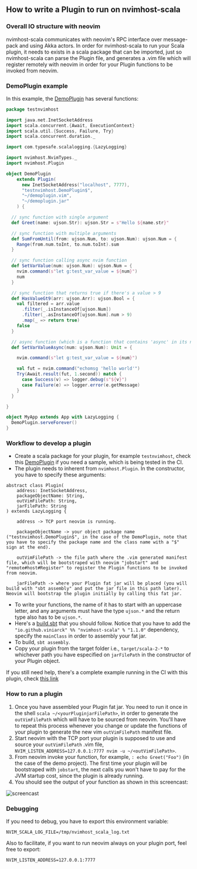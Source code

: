 ## How to write a Plugin to run on nvimhost-scala

### Overall IO structure with neovim

nvimhost-scala communicates with neovim's RPC interface over message-pack and using Akka actors. In order for nvimhost-scala to run your Scala plugin, it needs to exists in a scala package that can be imported, just so nvimhost-scala can parse the Plugin file, and generates a .vim file which will register remotely with neovim in order for your Plugin functions to be invoked from neovim.

### DemoPlugin example

In this example, the [DemoPlugin](src/test/Main.scala) has several functions:

```scala
package testnvimhost

import java.net.InetSocketAddress
import scala.concurrent.{Await, ExecutionContext}
import scala.util.{Success, Failure, Try}
import scala.concurrent.duration._

import com.typesafe.scalalogging.{LazyLogging}

import nvimhost.NvimTypes._
import nvimhost.Plugin

object DemoPlugin
    extends Plugin(
      new InetSocketAddress("localhost", 7777),
      "testnvimhost.DemoPlugin$",
      "~/demoplugin.vim",
      "~/demoplugin.jar"
    ) {

  // sync function with single argument
  def Greet(name: ujson.Str): ujson.Str = s"Hello ${name.str}"

  // sync function with multiple arguments
  def SumFromUntil(from: ujson.Num, to: ujson.Num): ujson.Num = {
    Range(from.num.toInt, to.num.toInt).sum
  }

  // sync function calling async nvim function
  def SetVarValue(num: ujson.Num): ujson.Num = {
    nvim.command(s"let g:test_var_value = ${num}")
    num
  }

  // sync function that returns true if there's a value > 9
  def HasValueGt9(arr: ujson.Arr): ujson.Bool = {
    val filtered = arr.value
      .filter(_.isInstanceOf[ujson.Num])
      .filter(_.asInstanceOf[ujson.Num].num > 9)
      .map(_ => return true)
    false
  }

  // async function (which is a function that contains 'async' in its name) calling both sync and async nvim functions
  def SetVarValueAsync(num: ujson.Num): Unit = {

    nvim.command(s"let g:test_var_value = ${num}")

    val fut = nvim.command("echomsg 'hello world'")
    Try(Await.result(fut, 1.second)) match {
      case Success(v) => logger.debug(s"${v}")
      case Failure(e) => logger.error(e.getMessage)
    }
  }

}

object MyApp extends App with LazyLogging {
  DemoPlugin.serveForever()
}
```

### Workflow to develop a plugin

- Create a scala package for your plugin, for example `testnvimhost`, check this [DemoPlugin](src/test/Main.scala) if you need a sample, which is being tested in the CI.
- The plugin needs to inherent from `nvimhost.Plugin`. In the constructor, you have to specify these arguments:

```
abstract class Plugin(
    address: InetSocketAddress,
    packageObjectName: String,
    outVimFilePath: String,
    jarFilePath: String
) extends LazyLogging {
```

```
    address -> TCP port neovim is running.

    packageObjectName -> your object package name ("testnvimhost.DemoPlugin$", in the case of the DemoPlugin, note that you have to specify the package name and the class name with a "$" sign at the end).

    outVimFilePath -> the file path where the .vim generated manifest file, which will be bootstraped with neovim "jobstart" and "remote#host#Register" to register the Plugin functions to be invoked from neovim.

    jarFilePath -> where your Plugin fat jar will be placed (you will build with "sbt assembly" and put the jar file in this path later). Neovim will bootstrap the plugin initially by calling this fat jar.
```

- To write your functions, the name of it has to start with an uppercase letter, and any arguments must have the type `ujson.*` and the return type also has to be `ujson.*`.
- Here's a [build.sbt](https://github.com/viniarck/nvimhost-scala/blob/master/src/test/build.sbt) that you should follow. Notice that you have to add the `"io.github.viniarck" %% "nvimhost-scala" % "1.1.0"` dependency, specify the `mainClass` in order to assembly your fat jar.
- To build, `sbt assembly`.
- Copy your plugin from the target folder i.e., `target/scala-2-*` to whichever path you have especified on `jarFilePath` in the constructor of your Plugin object.

If you still need help, there's a complete example running in the CI with this plugin, check [this link](https://github.com/viniarck/nvimhost-scala/blob/master/.gitlab-ci.yml#L24-L36)

### How to run a plugin

1. Once you have assembled your Plugin fat jar. You need to run it once in the shell `scala ~/<yourPluginjarFilePath>`, in order to generate the `outVimFilePath` which will have to be sourced from neovim. You'll have to repeat this process whenever you change or update the functions of your plugin to generate the new vim `outVimFilePath` manifest file.
2. Start neovim with the TCP port your plugin is supposed to use and source your `outVimFilePath` .vim file, `NVIM_LISTEN_ADDRESS=127.0.0.1:7777 nvim -u ~/<outVimFilePath>`.
3. From neovim invoke your function, for example, `: echo Greet("Foo")` (in the case of the demo project). The first time your plugin will be bootstraped with `jobstart`, the next calls you won't have to pay for the JVM startup cost, since the plugin is already running.
4. You should see the output of your function as shown in this screencast:

![screencast](https://s3.gifyu.com/images/ezgif.com-crop7c17fcbf5b8ea8fd.gif)

### Debugging

If you need to debug, you have to export this environment variable:

`NVIM_SCALA_LOG_FILE=/tmp/nvimhost_scala_log.txt`

Also to facilitate, if you want to run neovim always on your plugin port, feel free to export:

`NVIM_LISTEN_ADDRESS=127.0.0.1:7777`

